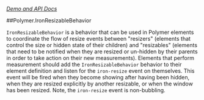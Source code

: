 
<!---

This README is automatically generated from the comments in these files:
iron-resizable-behavior.html

Edit those files, and our readme bot will duplicate them over here!
Edit this file, and the bot will squash your changes :)

-->

_[Demo and API Docs](https://elements.polymer-project.org/elements/iron-resizable-behavior)_


##Polymer.IronResizableBehavior


`IronResizableBehavior` is a behavior that can be used in Polymer elements to
coordinate the flow of resize events between "resizers" (elements that control the
size or hidden state of their children) and "resizables" (elements that need to be
notified when they are resized or un-hidden by their parents in order to take
action on their new measurements).
Elements that perform measurement should add the `IronResizableBehavior` behavior to
their element definition and listen for the `iron-resize` event on themselves.
This event will be fired when they become showing after having been hidden,
when they are resized explicitly by another resizable, or when the window has been
resized.
Note, the `iron-resize` event is non-bubbling.


